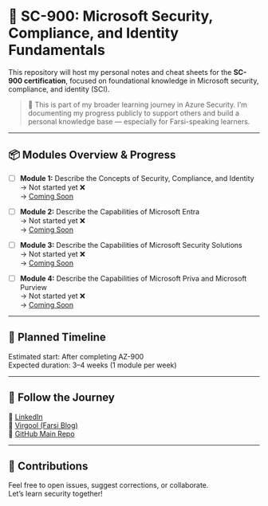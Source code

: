# 🔐 SC-900: Microsoft Security, Compliance, and Identity Fundamentals

This repository will host my personal notes and cheat sheets for the **SC-900 certification**, focused on foundational knowledge in Microsoft security, compliance, and identity (SCI).

> 🚀 This is part of my broader learning journey in Azure Security. I’m documenting my progress publicly to support others and build a personal knowledge base — especially for Farsi-speaking learners.

---

## 📦 Modules Overview & Progress

- [ ] **Module 1:** Describe the Concepts of Security, Compliance, and Identity  
  → Not started yet ❌  
  → [Coming Soon](./Module%201%20-%20Describe%20the%20Concepts%20of%20Security,%20Compliance,%20and%20Identity.md)

- [ ] **Module 2:** Describe the Capabilities of Microsoft Entra  
  → Not started yet ❌  
  → [Coming Soon](./Module%202%20-%20Describe%20the%20Capabilities%20of%20Microsoft%20Entra.md)

- [ ] **Module 3:** Describe the Capabilities of Microsoft Security Solutions  
  → Not started yet ❌  
  → [Coming Soon](./Module%203%20-%20Describe%20the%20Capabilities%20of%20Microsoft%20Security%20Solutions.md)

- [ ] **Module 4:** Describe the Capabilities of Microsoft Priva and Microsoft Purview  
  → Not started yet ❌  
  → [Coming Soon](./Module%204%20-%20Describe%20the%20Capabilities%20of%20Microsoft%20Priva%20and%20Microsoft%20Purview.md)

---

## 📅 Planned Timeline

Estimated start: After completing AZ-900  
Expected duration: 3–4 weeks (1 module per week)

---

## 🔗 Follow the Journey

📍 [LinkedIn](https://www.linkedin.com/in/alireza-taghikhani/)  
📍 [Virgool (Farsi Blog)](https://virgool.io/@alireza-taghikhani)  
📍 [GitHub Main Repo](https://github.com/TaghikhaniAlireza/Azure-certification-cheatsheet)


---

## 🤝 Contributions

Feel free to open issues, suggest corrections, or collaborate.  
Let’s learn security together!

